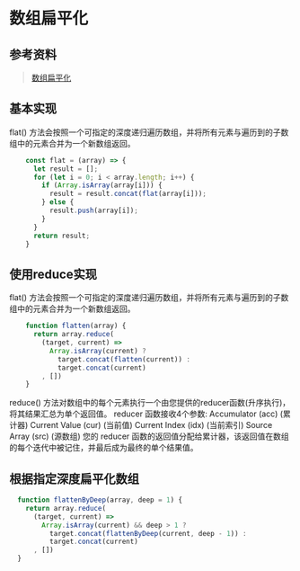 # 数组扁平化
## 参考资料
> [数组扁平化](http://www.conardli.top/docs/JavaScript/%E6%95%B0%E7%BB%84%E5%8E%BB%E9%87%8D%E3%80%81%E6%89%81%E5%B9%B3%E3%80%81%E6%9C%80%E5%80%BC.html#%E6%89%81%E5%B9%B3)

## 基本实现
flat() 方法会按照一个可指定的深度递归遍历数组，并将所有元素与遍历到的子数组中的元素合并为一个新数组返回。
```javascript
    const flat = (array) => {
      let result = [];
      for (let i = 0; i < array.length; i++) {
        if (Array.isArray(array[i])) {
          result = result.concat(flat(array[i]));
        } else {
          result.push(array[i]);
        }
      }
      return result;
    }
  ```

## 使用reduce实现
flat() 方法会按照一个可指定的深度递归遍历数组，并将所有元素与遍历到的子数组中的元素合并为一个新数组返回。
```javascript
    function flatten(array) {
      return array.reduce(
        (target, current) =>
          Array.isArray(current) ?
            target.concat(flatten(current)) :
            target.concat(current)
        , [])
    }
  ```
  reduce() 方法对数组中的每个元素执行一个由您提供的reducer函数(升序执行)，将其结果汇总为单个返回值。
  reducer 函数接收4个参数:
    Accumulator (acc) (累计器)
    Current Value (cur) (当前值)
    Current Index (idx) (当前索引)
    Source Array (src) (源数组) 
  您的 reducer 函数的返回值分配给累计器，该返回值在数组的每个迭代中被记住，并最后成为最终的单个结果值。

  ## 根据指定深度扁平化数组
  ```javascript
    function flattenByDeep(array, deep = 1) {
      return array.reduce(
        (target, current) =>
          Array.isArray(current) && deep > 1 ?
            target.concat(flattenByDeep(current, deep - 1)) :
            target.concat(current)
        , [])
    }
  ```
